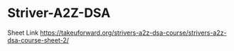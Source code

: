 # Striver-A2Z-DSA

Sheet Link
https://takeuforward.org/strivers-a2z-dsa-course/strivers-a2z-dsa-course-sheet-2/

